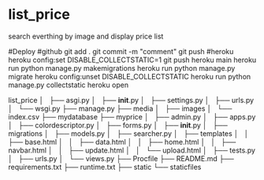 # list_price
search everthing by image and display price list

#Deploy
	#github
		git add .
		git commit -m "comment"
		git push
	#heroku
		heroku config:set DISABLE_COLLECTSTATIC=1
		git push heroku main
		heroku run python manage.py makemigrations
		heroku run python manage.py migrate
		heroku config:unset DISABLE_COLLECTSTATIC
		heroku run python manage.py collectstatic
		heroku open


list_price
│   ├── asgi.py
│   ├── __init__.py
│   ├── settings.py
│   ├── urls.py
│   └── wsgi.py
├── manage.py
├── media
│   ├── images
│   └── index.csv
├── mydatabase
├── myprice
│   ├── admin.py
│   ├── apps.py
│   ├── colordescriptor.py
│   ├── forms.py
│   ├── __init__.py
│   ├── migrations
│   ├── models.py
│   ├── searcher.py
│   ├── templates
│   │   ├── base.html
│   │   ├── data.html
│   │   ├── home.html
│   │   ├── navbar.html
│   │   ├── update.html
│   │   └── upload.html
│   ├── tests.py
│   ├── urls.py
│   └── views.py
├── Procfile
├── README.md
├── requirements.txt
├── runtime.txt
├── static
└── staticfiles